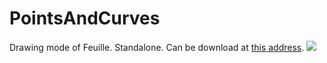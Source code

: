 PointsAndCurves
===============

Drawing mode of Feuille. Standalone. Can be download at <a href="http://www.redarchive.hol.es/">this address</a>.
<img src="http://img571.imageshack.us/img571/2769/eh7l.png" />
